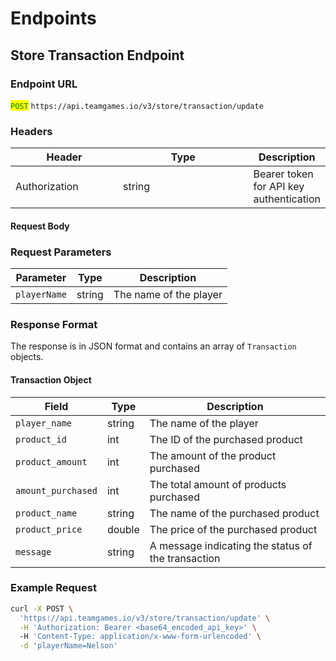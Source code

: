 # Endpoints

## Store Transaction Endpoint

### Endpoint URL

<mark style="color:green;">`POST`</mark> `https://api.teamgames.io/v3/store/transaction/update`

### Headers

<table><thead><tr><th width="177">Header</th><th width="249">Type</th><th>Description</th></tr></thead><tbody><tr><td>Authorization</td><td>string</td><td>Bearer token for API key authentication</td></tr></tbody></table>

#### Request Body

### Request Parameters

| Parameter    | Type   | Description            |
| ------------ | ------ | ---------------------- |
| `playerName` | string | The name of the player |

### Response Format

The response is in JSON format and contains an array of `Transaction` objects.

#### Transaction Object

| Field              | Type   | Description                                        |
| ------------------ | ------ | -------------------------------------------------- |
| `player_name`      | string | The name of the player                             |
| `product_id`       | int    | The ID of the purchased product                    |
| `product_amount`   | int    | The amount of the product purchased                |
| `amount_purchased` | int    | The total amount of products purchased             |
| `product_name`     | string | The name of the purchased product                  |
| `product_price`    | double | The price of the purchased product                 |
| `message`          | string | A message indicating the status of the transaction |

### Example Request

```bash
curl -X POST \
  'https://api.teamgames.io/v3/store/transaction/update' \
  -H 'Authorization: Bearer <base64_encoded_api_key>' \  
  -H 'Content-Type: application/x-www-form-urlencoded' \
  -d 'playerName=Nelson'
```
